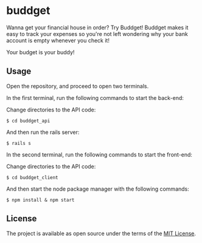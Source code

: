 # buddget

Wanna get your financial house in order? Try Buddget! Buddget makes it easy to track your expenses so you're not left wondering why your bank account is empty whenever you check it!

Your budget is your buddy!

## Usage

Open the repository, and proceed to open two terminals.

In the first terminal, run the following commands to start the back-end:

Change directories to the API code:
    
    $ cd buddget_api

And then run the rails server:

    $ rails s

In the second terminal, run the following commands to start the front-end:

Change directories to the API code:
    
    $ cd buddget_client

And then start the node package manager with the following commands:

    $ npm install & npm start

## License

The project is available as open source under the terms of the [MIT License](https://opensource.org/licenses/MIT).
